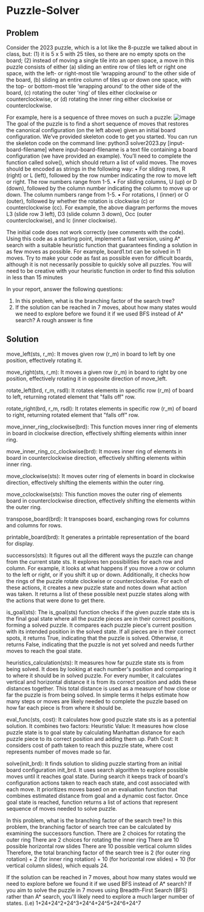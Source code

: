 # Puzzle-Solver
## Problem
Consider the 2023 puzzle, which is a lot like the 8-puzzle we talked about in class, but: (1) it is 5 x 5 with 25 tiles, so there are no empty spots on the board; (2) instead of moving a single tile into an open space, a move in this puzzle consists of either (a) sliding an entire row of tiles left or right one space, with the left- or right-most tile ‘wrapping around’ to the other side of the board, (b) sliding an entire column of tiles up or down one space, with the top- or bottom-most tile ‘wrapping around’ to the other side of the board, (c) rotating the outer ‘ring’ of tiles either clockwise
or counterclockwise, or (d) rotating the inner ring either clockwise or counterclockwise.

For example, here is a sequence of three moves on such a puzzle:
![image](https://github.com/user-attachments/assets/4a505211-c261-445e-8783-9a9629b501db)
The goal of the puzzle is to find a short sequence of moves that restores the canonical configuration (on the left above) given an initial board configuration. We’ve provided skeleton code to get you started. You can run the skeleton code on the command line:
  python3 solver2023.py [input-board-filename]
where input-board-filename is a text file containing a board configuration (we have provided an example). You’ll need to complete the function called solve(), which should return a list of valid moves. The moves should be encoded as strings in the following way:
• For sliding rows, R (right) or L (left), followed by the row number indicating the row to move left or right. The row numbers range from 1-5.
• For sliding columns, U (up) or D (down), followed by the column number indicating the column to move up or down. The column numbers range from 1-5.
• For rotations, I (inner) or O (outer), followed by whether the rotation is clockwise (c) or counterclockwise (cc). For example, the above diagram performs the moves L3 (slide row 3 left), D3 (slide column 3 down), Occ (outer counterclockwise), and Ic (inner clockwise).

The initial code does not work correctly (see comments with the code). Using this code as a starting point, implement a fast version, using A* search with a suitable heuristic function that guarantees finding a solution in as few moves as possible. For example, board1.txt can be solved in 11 moves. Try to make your code as fast as possible even for difficult boards, although it is not necessarily possible to quickly solve all puzzles. You will need to be creative with your heuristic function in order to find this solution in less than 15 minutes

In your report, answer the following questions:
1. In this problem, what is the branching factor of the search tree?
2. If the solution can be reached in 7 moves, about how many states would we need to explore before we found it if we used BFS instead of A* search? A rough answer is fine

## Solution
move_left(sts, r_m): It moves given row (r_m) in board to left by one position, effectively rotating it.

move_right(sts, r_m): It moves a given row (r_m) in board to right by one position, effectively rotating it in opposite direction of move_left.

rotate_left(brd, r_m, rsdl): It rotates elements in specific row (r_m) of board to left, returning rotated element that "falls off" row.

rotate_right(brd, r_m, rsdl): It rotates elements in specific row (r_m) of board to right, returning rotated element that "falls off" row.

move_inner_ring_clockwise(brd): This function moves inner ring of elements in board in clockwise direction, effectively shifting elements within inner ring.

move_inner_ring_cc_clockwise(brd): It moves inner ring of elements in board in counterclockwise direction, effectively shifting elements within inner ring.

move_clockwise(sts): It moves outer ring of elements in board in clockwise direction, effectively shifting the elements within the outer ring.

move_cclockwise(sts): This function moves the outer ring of elements board in counterclockwise direction, effectively shifting the elements within the outer ring.

transpose_board(brd): It transposes board, exchanging rows for columns and columns for rows.

printable_board(brd): It generates a printable representation of the board for display.

successors(sts): It figures out all the different ways the puzzle can change from the current state sts. It explores ten possibilities for each row and column. For example, it looks at what happens if you move a row or column to the left or right, or if you shift it up or down. Additionally, it checks how the rings of the puzzle rotate clockwise or counterclockwise. For each of these actions, it creates a new puzzle state and notes down what action was taken. It returns a list of these possible next puzzle states along with the actions that were done to get there.

is_goal(sts): The is_goal(sts) function checks if the given puzzle state sts is the final goal state where all the puzzle pieces are in their correct positions, forming a solved puzzle. It compares each puzzle piece's current position with its intended position in the solved state. If all pieces are in their correct spots, it returns True, indicating that the puzzle is solved. Otherwise, it returns False, indicating that the puzzle is not yet solved and needs further moves to reach the goal state.

heuristics_calculation(sts): It measures how far puzzle state sts is from being solved. It does by looking at each number's position and comparing it to where it should be in solved puzzle. For every number, it calculates vertical and horizontal distance it is from its correct position and adds these distances together. This total distance is used as a measure of how close or far the puzzle is from being solved. In simple terms it helps estimate how many steps or moves are likely needed to complete the puzzle based on how far each piece is from where it should be.

eval_func(sts, cost): It calculates how good puzzle state sts is as a potential solution. It combines two factors: Heuristic Value: It measures how close puzzle state is to goal state by calculating Manhattan distance for each puzzle piece to its correct position and adding them up. Path Cost: It considers cost of path taken to reach this puzzle state, where cost represents number of moves made so far.

solve(init_brd): It finds solution to sliding puzzle starting from an initial board configuration init_brd. It uses search algorithm to explore possible moves until it reaches goal state. During search it keeps track of board's configuration actions taken to reach each state, and cost associated with each move. It prioritizes moves based on an evaluation function that combines estimated distance from goal and a dynamic cost factor. Once goal state is reached, function returns a list of actions that represent sequence of moves needed to solve puzzle.

In this problem, what is the branching factor of the search tree?
In this problem, the branching factor of search tree can be calculated by examining the successors function. There are 2 choices for rotating the outer ring There are 2 choices for rotating the inner ring There are 10 possible horizontal row slides There are 10 possible vertical column slides Therefore, the total branching factor of the search tree is 2 (for outer ring rotation) + 2 (for inner ring rotation) + 10 (for horizontal row slides) + 10 (for vertical column slides), which equals 24.

If the solution can be reached in 7 moves, about how many states would we need to explore before we found it if we used BFS instead of A* search?
If you aim to solve the puzzle in 7 moves using Breadth-First Search (BFS) rather than A* search, you'll likely need to explore a much larger number of states. (i.e) 1+24+24^2+24^3+24^4+24^5+24^6+24^7

